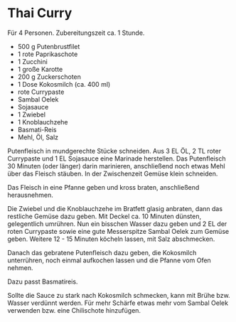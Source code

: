 Thai Curry
==========

Für 4 Personen. Zubereitungszeit ca. 1 Stunde.

* 500 g Putenbrustfilet
* 1 rote Paprikaschote
* 1 Zucchini
* 1 große Karotte
* 200 g Zuckerschoten
* 1 Dose Kokosmilch (ca. 400 ml)
* rote Currypaste
* Sambal Oelek
* Sojasauce
* 1 Zwiebel
* 1 Knoblauchzehe
* Basmati-Reis
* Mehl, Öl, Salz

Putenfleisch in mundgerechte Stücke schneiden. Aus 3 EL ÖL, 2 TL roter Currypaste und 1 EL Sojasauce eine Marinade herstellen. Das Putenfleisch 30 Minuten (oder länger) darin marinieren, anschließend noch etwas Mehl über das Fleisch stäuben. In der Zwischenzeit Gemüse klein schneiden.

Das Fleisch in eine Pfanne geben und kross braten, anschließend herausnehmen.

Die Zwiebel und die Knoblauchzehe im Bratfett glasig anbraten, dann das restliche Gemüse dazu geben. Mit Deckel ca. 10 Minuten dünsten, gelegentlich umrühren. Nun ein bisschen Wasser dazu geben und 2 EL der roten Currypaste sowie eine gute Messerspitze Sambal Oelek zum Gemüse geben. Weitere 12 - 15 Minuten köcheln lassen, mit Salz abschmecken.

Danach das gebratene Putenfleisch dazu geben, die Kokosmilch unterrühren, noch einmal aufkochen lassen und die Pfanne vom Ofen nehmen.

Dazu passt Basmatireis.

Sollte die Sauce zu stark nach Kokosmilch schmecken, kann mit Brühe bzw. Wasser verdünnt werden. Für mehr Schärfe etwas mehr vom Sambal Oelek verwenden bzw. eine Chilischote hinzufügen.
